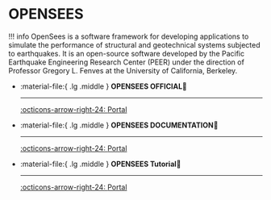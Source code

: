 # OPENSEES

!!! info
    OpenSees is a software framework for developing applications to simulate the performance of structural and geotechnical systems subjected to earthquakes. It is an open-source software developed by the Pacific Earthquake Engineering Research Center (PEER) under the direction of Professor Gregory L. Fenves at the University of California, Berkeley.

<div class="grid cards" markdown>

-   :material-file:{ .lg .middle } __OPENSEES OFFICIAL🎯__

    ---


    [:octicons-arrow-right-24: <a href="https://opensees.berkeley.edu/OpenSees/user/download.php" target="_blank"> Portal </a>](#)

-   :material-file:{ .lg .middle } __OPENSEES DOCUMENTATION🎯__

    ---


    [:octicons-arrow-right-24: <a href="https://opensees.github.io/OpenSeesDocumentation/index.html" target="_blank"> Portal </a>](#)

-   :material-file:{ .lg .middle } __OPENSEES Tutorial🎯__

    ---

    [:octicons-arrow-right-24: <a href="https://www.youtube.com/watch?v=xh0Y2SA2C-8&list=PLKye-ANOSWn1-BsaURprXSndOSzjDPD3a&index=1" target="_blank"> Portal </a>](#)


</div>